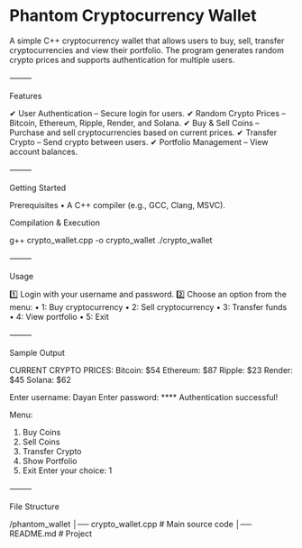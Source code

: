 # Phantom Cryptocurrency Wallet

A simple C++ cryptocurrency wallet that allows users to buy, sell, transfer cryptocurrencies and view their portfolio. The program generates random crypto prices and supports authentication for multiple users.

⸻

Features

✔ User Authentication – Secure login for users.
✔ Random Crypto Prices – Bitcoin, Ethereum, Ripple, Render, and Solana.
✔ Buy & Sell Coins – Purchase and sell cryptocurrencies based on current prices.
✔ Transfer Crypto – Send crypto between users.
✔ Portfolio Management – View account balances.

⸻

Getting Started

Prerequisites
	•	A C++ compiler (e.g., GCC, Clang, MSVC).

Compilation & Execution

g++ crypto_wallet.cpp -o crypto_wallet
./crypto_wallet


⸻

Usage

1️⃣ Login with your username and password.
2️⃣ Choose an option from the menu:
	•	1: Buy cryptocurrency
	•	2: Sell cryptocurrency
	•	3: Transfer funds
	•	4: View portfolio
	•	5: Exit

⸻

Sample Output

CURRENT CRYPTO PRICES:
Bitcoin: $54
Ethereum: $87
Ripple: $23
Render: $45
Solana: $62

Enter username: Dayan
Enter password: ****
Authentication successful!

Menu:
1. Buy Coins
2. Sell Coins
3. Transfer Crypto
4. Show Portfolio
5. Exit
Enter your choice: 1



⸻

File Structure

/phantom_wallet
│── crypto_wallet.cpp   # Main source code
│── README.md           # Project 
